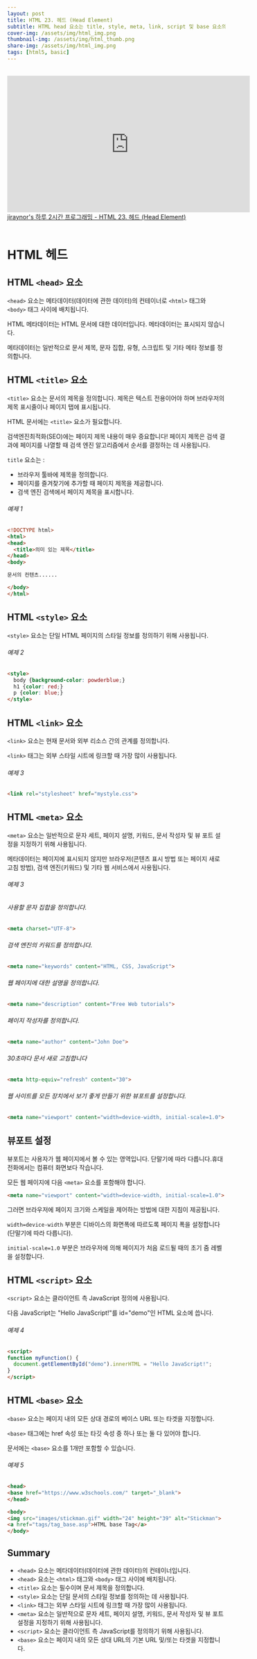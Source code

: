 ```yaml
---
layout: post
title: HTML 23. 헤드 (Head Element)
subtitle: HTML head 요소는 title, style, meta, link, script 및 base 요소의 컨테이너입니다.
cover-img: /assets/img/html_img.png
thumbnail-img: /assets/img/html_thumb.png
share-img: /assets/img/html_img.png
tags: [html5, basic]
---
```


<br>
<iframe width="560" height="315" src="https://www.youtube.com/embed/9zb3G7xLugE" title="YouTube video player" frameborder="0" allow="accelerometer; autoplay; clipboard-write; encrypted-media; gyroscope; picture-in-picture" allowfullscreen></iframe>
<a href="https://youtu.be/9zb3G7xLugE" target="_blank">jiraynor's 하루 2시간 프로그래밍 - HTML 23. 헤드 (Head Element)</a>
<br>
<br>

# HTML 헤드

## HTML ```<head>``` 요소

```<head>``` 요소는 메타데이터(데이터에 관한 데이터)의 컨테이너로 ```<html>``` 태그와 ```<body>``` 태그 사이에 배치됩니다.

HTML 메타데이터는 HTML 문서에 대한 데이터입니다. 메타데이터는 표시되지 않습니다.

메타데이터는 일반적으로 문서 제목, 문자 집합, 유형, 스크립트 및 기타 메타 정보를 정의합니다.

## HTML ```<title>``` 요소

```<title>``` 요소는 문서의 제목을 정의합니다. 제목은 텍스트 전용이어야 하며 브라우저의 제목 표시줄이나 페이지 탭에 표시됩니다.

HTML 문서에는 ```<title>``` 요소가 필요합니다.

검색엔진최적화(SEO)에는 페이지 제목 내용이 매우 중요합니다! 페이지 제목은 검색 결과에 페이지를 나열할 때 검색 엔진 알고리즘에서 순서를 결정하는 데 사용됩니다.

```title``` 요소는 :

+ 브라우저 툴바에 제목을 정의합니다.
+ 페이지를 즐겨찾기에 추가할 때 페이지 제목을 제공합니다.
+ 검색 엔진 검색에서 페이지 제목을 표시합니다.

###### 예제 1

```html
<!DOCTYPE html>
<html>
<head>
  <title>의미 있는 제목</title>
</head>
<body>

문서의 컨텐츠......

</body>
</html>
```

## HTML ```<style>``` 요소

```<style>``` 요소는 단일 HTML 페이지의 스타일 정보를 정의하기 위해 사용됩니다.

###### 예제 2

```html
<style>
  body {background-color: powderblue;}
  h1 {color: red;}
  p {color: blue;}
</style>
```

## HTML ```<link>``` 요소

```<link>``` 요소는 현재 문서와 외부 리소스 간의 관계를 정의합니다.

```<link>``` 태그는 외부 스타일 시트에 링크할 때 가장 많이 사용됩니다.

###### 예제 3

```html
<link rel="stylesheet" href="mystyle.css">
```

## HTML ```<meta>``` 요소

```<meta>``` 요소는 일반적으로 문자 세트, 페이지 설명, 키워드, 문서 작성자 및 뷰 포트 설정을 지정하기 위해 사용됩니다.

메타데이터는 페이지에 표시되지 않지만 브라우저(콘텐츠 표시 방법 또는 페이지 새로고침 방법), 검색 엔진(키워드) 및 기타 웹 서비스에서 사용됩니다.

###### 예제 3

###### 사용할 문자 집합을 정의합니다.

```html
<meta charset="UTF-8">
```

###### 검색 엔진의 키워드를 정의합니다.

```html
<meta name="keywords" content="HTML, CSS, JavaScript">
```

###### 웹 페이지에 대한 설명을 정의합니다.

```html
<meta name="description" content="Free Web tutorials">
```

###### 페이지 작성자를 정의합니다.

```html
<meta name="author" content="John Doe">
```

###### 30초마다 문서 새로 고침합니다

```html
<meta http-equiv="refresh" content="30">
```

###### 웹 사이트를 모든 장치에서 보기 좋게 만들기 위한 뷰포트를 설정합니다.

```html
<meta name="viewport" content="width=device-width, initial-scale=1.0">
```

## 뷰포트 설정

뷰포트는 사용자가 웹 페이지에서 볼 수 있는 영역입니다. 단말기에 따라 다릅니다.휴대전화에서는 컴퓨터 화면보다 작습니다.

모든 웹 페이지에 다음 ```<meta>``` 요소를 포함해야 합니다.

```html
<meta name="viewport" content="width=device-width, initial-scale=1.0">
```

그러면 브라우저에 페이지 크기와 스케일을 제어하는 방법에 대한 지침이 제공됩니다.

```width=device-width``` 부분은 디바이스의 화면폭에 따르도록 페이지 폭을 설정합니다(단말기에 따라 다릅니다).

```initial-scale=1.0``` 부분은 브라우저에 의해 페이지가 처음 로드될 때의 초기 줌 레벨을 설정합니다.

## HTML ```<script>``` 요소

```<script>``` 요소는 클라이언트 측 JavaScript 정의에 사용됩니다.

다음 JavaScript는 "Hello JavaScript!"를 id="demo"인 HTML 요소에 씁니다.

###### 예제 4

```html
<script>
function myFunction() {
  document.getElementById("demo").innerHTML = "Hello JavaScript!";
}
</script>
```

## HTML ```<base>``` 요소

```<base>``` 요소는 페이지 내의 모든 상대 경로의 베이스 URL 또는 타겟을 지정합니다.

```<base>``` 태그에는 href 속성 또는 타깃 속성 중 하나 또는 둘 다 있어야 합니다.

문서에는 ```<base>``` 요소를 1개만 포함할 수 있습니다.

###### 예제 5

```html
<head>
<base href="https://www.w3schools.com/" target="_blank">
</head>

<body>
<img src="images/stickman.gif" width="24" height="39" alt="Stickman">
<a href="tags/tag_base.asp">HTML base Tag</a>
</body>
```

## Summary

+ ```<head>``` 요소는 메타데이터(데이터에 관한 데이터)의 컨테이너입니다.
+ ```<head>``` 요소는 ```<html>``` 태그와 ```<body>``` 태그 사이에 배치됩니다.
+ ```<title>``` 요소는 필수이며 문서 제목을 정의합니다.
+ ```<style>``` 요소는 단일 문서의 스타일 정보를 정의하는 데 사용됩니다.
+ ```<link>``` 태그는 외부 스타일 시트에 링크할 때 가장 많이 사용됩니다.
+ ```<meta>``` 요소는 일반적으로 문자 세트, 페이지 설명, 키워드, 문서 작성자 및 뷰 포트 설정을 지정하기 위해 사용됩니다.
+ ```<script>``` 요소는 클라이언트 측 JavaScript를 정의하기 위해 사용됩니다.
+ ```<base>``` 요소는 페이지 내의 모든 상대 URL의 기본 URL 및/또는 타겟을 지정합니다.
